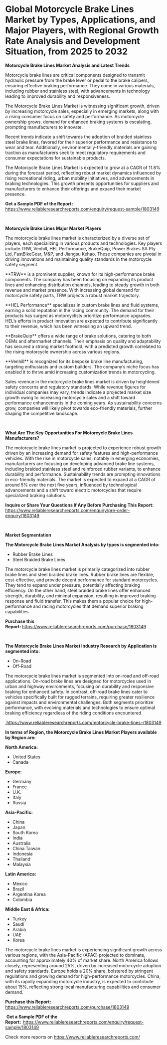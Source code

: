 <p><h1>Global Motorcycle Brake Lines Market by Types, Applications, and Major Players, with Regional Growth Rate Analysis and Development Situation, from 2025 to 2032</h1></p><p><strong>Motorcycle Brake Lines Market Analysis and Latest Trends</strong></p>
<p><p>Motorcycle brake lines are critical components designed to transmit hydraulic pressure from the brake lever or pedal to the brake calipers, ensuring effective braking performance. They come in various materials, including rubber and stainless steel, with advancements in technology leading to improved durability and responsiveness. </p><p>The Motorcycle Brake Lines Market is witnessing significant growth, driven by increasing motorcycle sales, especially in emerging markets, along with a rising consumer focus on safety and performance. As motorcycle ownership grows, demand for enhanced braking systems is escalating, prompting manufacturers to innovate. </p><p>Recent trends indicate a shift towards the adoption of braided stainless steel brake lines, favored for their superior performance and resistance to wear and tear. Additionally, environmentally-friendly materials are gaining traction as manufacturers seek to meet regulatory requirements and consumer expectations for sustainable products. </p><p>The Motorcycle Brake Lines Market is expected to grow at a CAGR of 11.8% during the forecast period, reflecting robust market dynamics influenced by rising recreational riding, urban mobility initiatives, and advancements in braking technologies. This growth presents opportunities for suppliers and manufacturers to enhance their offerings and expand their market presence.</p></p>
<p><strong>Get a Sample PDF of the Report:&nbsp;</strong> <a href="https://www.reliableresearchreports.com/enquiry/request-sample/1803149?utm_campaign=2263&utm_medium=2&utm_source=Github&utm_content=ia&utm_term=19022025&utm_id=motorcycle-brake-lines">https://www.reliableresearchreports.com/enquiry/request-sample/1803149</a></p>
<p>&nbsp;</p>
<p><strong>Motorcycle Brake Lines Major Market Players</strong></p>
<p><p>The motorcycle brake lines market is characterized by a diverse set of players, each specializing in various products and technologies. Key players include TRW, Venhill, HEL Performance, BrakeQuip, Power Brakes SA Pty Ltd, FastBikeGear, M&P, and Jiangsu Kehao. These companies are pivotal in driving innovations and maintaining quality standards in the motorcycle safety segment.</p><p>**TRW** is a prominent supplier, known for its high-performance brake components. The company has been focusing on expanding its product lines and enhancing distribution channels, leading to steady growth in both revenue and market presence. With increasing global demand for motorcycle safety parts, TRW projects a robust market trajectory.</p><p>**HEL Performance** specializes in custom brake lines and fluid systems, earning a solid reputation in the racing community. The demand for their products has surged as motorcyclists prioritize performance upgrades. HEL’s efforts in product innovation are expected to contribute significantly to their revenue, which has been witnessing an upward trend.</p><p>**BrakeQuip** offers a wide range of brake solutions, catering to both OEMs and aftermarket channels. Their emphasis on quality and adaptability has secured a strong market foothold, with a predicted growth correlated to the rising motorcycle ownership across various regions.</p><p>**Venhill** is recognized for its bespoke brake line manufacturing, targeting enthusiasts and custom builders. The company’s niche focus has enabled it to thrive amid increasing customization trends in motorcycling.</p><p>Sales revenue in the motorcycle brake lines market is driven by heightened safety concerns and regulatory standards. While revenue figures for individual companies may vary, trends indicate a projected market size growth owing to increasing motorcycle sales and a shift toward performance enhancements in the coming years. As sustainability concerns grow, companies will likely pivot towards eco-friendly materials, further shaping the competitive landscape.</p></p>
<p>&nbsp;</p>
<p><strong>What Are The Key Opportunities For Motorcycle Brake Lines Manufacturers?</strong></p>
<p><p>The motorcycle brake lines market is projected to experience robust growth driven by an increasing demand for safety features and high-performance vehicles. With the rise in motorcycle sales, notably in emerging economies, manufacturers are focusing on developing advanced brake line systems, including braided stainless steel and reinforced rubber variants, to enhance durability and performance. Sustainability trends are prompting innovations in eco-friendly materials. The market is expected to expand at a CAGR of around 5% over the next five years, influenced by technological advancements and a shift toward electric motorcycles that require specialized braking solutions.</p></p>
<p><strong>Inquire or Share Your Questions If Any Before Purchasing This Report:</strong> <a href="https://www.reliableresearchreports.com/enquiry/pre-order-enquiry/1803149?utm_campaign=2263&utm_medium=2&utm_source=Github&utm_content=ia&utm_term=19022025&utm_id=motorcycle-brake-lines">https://www.reliableresearchreports.com/enquiry/pre-order-enquiry/1803149</a></p>
<p>&nbsp;</p>
<p><strong>Market Segmentation</strong></p>
<p><strong>The Motorcycle Brake Lines Market Analysis by types is segmented into:</strong></p>
<p><ul><li>Rubber Brake Lines</li><li>Steel Braided Brake Lines</li></ul></p>
<p><p>The motorcycle brake lines market is primarily categorized into rubber brake lines and steel braided brake lines. Rubber brake lines are flexible, cost-effective, and provide decent performance for standard motorcycles. They tend to expand under pressure, potentially affecting braking efficiency. On the other hand, steel braided brake lines offer enhanced strength, durability, and minimal expansion, resulting in improved braking response and fluid transfer. This makes them a popular choice for high-performance and racing motorcycles that demand superior braking capabilities.</p></p>
<p><strong>Purchase this Report:&nbsp;</strong><a href="https://www.reliableresearchreports.com/purchase/1803149?utm_campaign=2263&utm_medium=2&utm_source=Github&utm_content=ia&utm_term=19022025&utm_id=motorcycle-brake-lines">https://www.reliableresearchreports.com/purchase/1803149</a></p>
<p>&nbsp;</p>
<p><strong>The Motorcycle Brake Lines Market Industry Research by Application is segmented into:</strong></p>
<p><ul><li>On-Road</li><li>Off-Road</li></ul></p>
<p><p>The motorcycle brake lines market is segmented into on-road and off-road applications. On-road brake lines are designed for motorcycles used in urban and highway environments, focusing on durability and responsive braking for enhanced safety. In contrast, off-road brake lines cater to vehicles specifically built for rugged terrains, requiring greater resilience against impacts and environmental challenges. Both segments prioritize performance, with evolving materials and technologies to ensure optimal braking efficiency regardless of the riding conditions encountered.</p></p>
<p><a href="https://www.reliableresearchreports.com/motorcycle-brake-lines-r1803149?utm_campaign=2263&utm_medium=2&utm_source=Github&utm_content=ia&utm_term=19022025&utm_id=motorcycle-brake-lines">&nbsp;https://www.reliableresearchreports.com/motorcycle-brake-lines-r1803149</a></p>
<p><strong>In terms of Region, the Motorcycle Brake Lines Market Players available by Region are:</strong></p>
<p>
    <p> <strong> North America: </strong>
        <ul>
            <li>United States</li>
            <li>Canada</li>
        </ul>
        </p> 
    <p> <strong> Europe: </strong>
        <ul>
            <li>Germany</li>
            <li>France</li>
            <li>U.K.</li>
            <li>Italy</li>
            <li>Russia</li>
        </ul>
        </p> 
    <p> <strong> Asia-Pacific: </strong>
        <ul>
            <li>China</li>
            <li>Japan</li>
            <li>South Korea</li>
            <li>India</li>
            <li>Australia</li>
            <li>China Taiwan</li>
            <li>Indonesia</li>
            <li>Thailand</li>
            <li>Malaysia</li>
        </ul>
        </p> 
    <p> <strong> Latin America: </strong>
        <ul>
            <li>Mexico</li>
            <li>Brazil</li>
            <li>Argentina Korea</li>
            <li>Colombia</li>
        </ul>
        </p> 
    <p> <strong> Middle East & Africa: </strong>
        <ul>
            <li>Turkey</li>
            <li>Saudi</li>
            <li>Arabia</li>
            <li>UAE</li>
            <li>Korea</li>
        </ul>
    </p>
    </p>
<p><p>The motorcycle brake lines market is experiencing significant growth across various regions, with the Asia-Pacific (APAC) projected to dominate, accounting for approximately 40% of market share. North America follows closely, representing around 25%, driven by increased motorcycle adoption and safety standards. Europe holds a 20% share, bolstered by stringent regulations and growing demand for high-performance motorcycles. China, with its rapidly expanding motorcycle industry, is expected to contribute about 15%, reflecting strong local manufacturing capabilities and consumer demand.</p></p>
<p><strong>Purchase this Report: </strong><a href="https://www.reliableresearchreports.com/purchase/1803149?utm_campaign=2263&utm_medium=2&utm_source=Github&utm_content=ia&utm_term=19022025&utm_id=motorcycle-brake-lines">https://www.reliableresearchreports.com/purchase/1803149</a></p>
<p>&nbsp;<strong>Get a Sample PDF of the Report:&nbsp;&nbsp;</strong><a href="https://www.reliableresearchreports.com/enquiry/request-sample/1803149?utm_campaign=2263&utm_medium=2&utm_source=Github&utm_content=ia&utm_term=19022025&utm_id=motorcycle-brake-lines">https://www.reliableresearchreports.com/enquiry/request-sample/1803149</a></p>
<p><strong></strong></p>
<p>Check more reports on <a href="https://www.reliableresearchreports.com/?utm_campaign=2263&utm_medium=2&utm_source=Github&utm_content=ia&utm_term=19022025&utm_id=motorcycle-brake-lines">https://www.reliableresearchreports.com/</a></p>